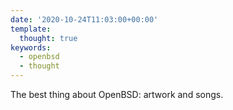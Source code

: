 ```yaml
---
date: '2020-10-24T11:03:00+00:00'
template:
  thought: true
keywords:
  - openbsd
  - thought
---
```


The best thing about OpenBSD: artwork and songs.

